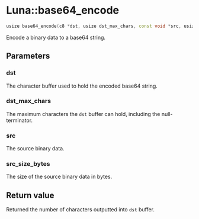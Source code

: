 # Luna::base64_encode

```c++
usize base64_encode(c8 *dst, usize dst_max_chars, const void *src, usize src_size_bytes)
```

Encode a binary data to a base64 string. 



## Parameters
### dst
The character buffer used to hold the encoded base64 string. 

### dst_max_chars
The maximum characters the `dst` buffer can hold, including the null-terminator. 

### src
The source binary data. 

### src_size_bytes
The size of the source binary data in bytes. 

## Return value
Returned the number of characters outputted into `dst` buffer. 

